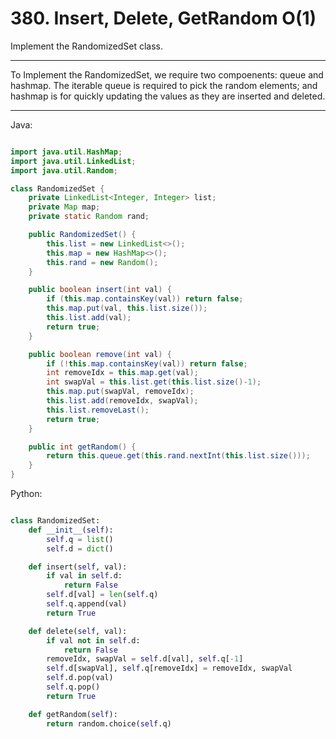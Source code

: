 # 380. Insert, Delete, GetRandom O(1)

Implement the RandomizedSet class.

---

To Implement the RandomizedSet, we require two compoenents: queue and hashmap.
The iterable queue is required to pick the random elements; and hashmap is for
quickly updating the values as they are inserted and deleted.

---

Java:

```java

import java.util.HashMap;
import java.util.LinkedList;
import java.util.Random;

class RandomizedSet {
    private LinkedList<Integer, Integer> list;
    private Map map;
    private static Random rand;

    public RandomizedSet() {
        this.list = new LinkedList<>();
        this.map = new HashMap<>();
        this.rand = new Random();
    }

    public boolean insert(int val) {
        if (this.map.containsKey(val)) return false;
        this.map.put(val, this.list.size());
        this.list.add(val);
        return true;
    }

    public boolean remove(int val) {
        if (!this.map.containsKey(val)) return false;
        int removeIdx = this.map.get(val);
        int swapVal = this.list.get(this.list.size()-1);
        this.map.put(swapVal, removeIdx);
        this.list.add(removeIdx, swapVal);
        this.list.removeLast();
        return true;
    }

    public int getRandom() {
        return this.queue.get(this.rand.nextInt(this.list.size()));
    }
}

```

Python:

```python

class RandomizedSet:
    def __init__(self):
        self.q = list()
        self.d = dict()

    def insert(self, val):
        if val in self.d:
            return False
        self.d[val] = len(self.q)
        self.q.append(val)
        return True

    def delete(self, val):
        if val not in self.d:
            return False
        removeIdx, swapVal = self.d[val], self.q[-1]
        self.d[swapVal], self.q[removeIdx] = removeIdx, swapVal
        self.d.pop(val)
        self.q.pop()
        return True

    def getRandom(self):
        return random.choice(self.q)
```
